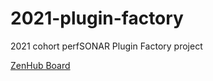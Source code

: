 # 2021-plugin-factory
2021 cohort perfSONAR Plugin Factory project

[ZenHub Board](https://app.zenhub.com/workspaces/plugin-factory-cohort-project-2021-60c0bce1d6489d000ef52008/board?repos=375354768)
